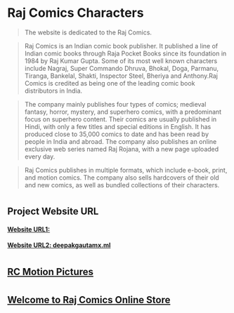 # Raj Comics Characters

> The website is dedicated to the Raj Comics. 

> Raj Comics is an Indian comic book publisher. It published a line of Indian comic books through Raja Pocket Books since its foundation in 1984 by Raj Kumar Gupta. Some of its most well known characters include Nagraj, Super Commando Dhruva, Bhokal, Doga, Parmanu, Tiranga, Bankelal, Shakti, Inspector Steel, Bheriya and Anthony.Raj Comics is credited as being one of the leading comic book distributors in India.

> The company mainly publishes four types of comics; medieval fantasy, horror, mystery, and superhero comics, with a predominant focus on superhero content. Their comics are usually published in Hindi, with only a few titles and special editions in English. It has produced close to 35,000 comics to date and has been read by people in India and abroad. The company also publishes an online exclusive web series named Raj Rojana, with a new page uploaded every day.

> Raj Comics publishes in multiple formats, which include e-book, print, and motion comics. The company also sells hardcovers of their old and new comics, as well as bundled collections of their characters. 

#

## Project Website URL
#### [Website URL1: ](https://deepak5j.github.io) 
#### [Website URL2: deepakgautamx.ml](http://deepakgautamx.ml/)

#

## [RC Motion Pictures](https://www.youtube.com/channel/UC-0_gHEhdj9Lw7FSvRoJr3Q)

#

## [Welcome to Raj Comics Online Store](https://www.rajcomics.com/)


